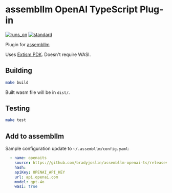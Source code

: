 # assembllm OpenAI TypeScript Plug-in

[![runs_on](https://img.shields.io/badge/runs_on-Extism-4c30fc.svg?subject=runs_on&status=Extism&color=4c30fc)](https://modsurfer.dylibso.com/module?hash=a9110e703ff5c68cbf028c725851fd287ac1ef0b909b1d97c600f881e272fa8c) [![standard](https://img.shields.io/badge/standard-WASI%20(preview1)-654ff0.svg?subject=standard&status=WASI%20(preview1)&color=654ff0)](https://modsurfer.dylibso.com/module?hash=a9110e703ff5c68cbf028c725851fd287ac1ef0b909b1d97c600f881e272fa8c)

Plugin for [assembllm](https://github.com/bradyjoslin/assembllm)

Uses [Extism PDK](https://github.com/extism/js-pdk).  Doesn't require WASI.

## Building

```bash
make build
```

Built wasm file will be in `dist/`.

## Testing

```bash
make test
```

## Add to assembllm

Sample configuration update to `~/.assembllm/config.yaml`:

```yaml
  - name: openaits
    source: https://github.com/bradyjoslin/assembllm-openai-ts/releases/latest/download/assembllm_openai-ts.wasm
    hash: 
    apiKey: OPENAI_API_KEY
    url: api.openai.com
    model: gpt-4o
    wasi: true
```
